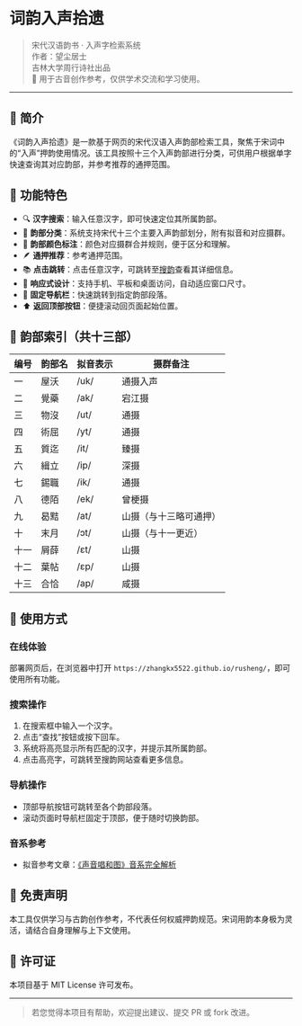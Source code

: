 # 词韵入声拾遗

> 宋代汉语韵书 · 入声字检索系统  
> 作者：望尘居士    
> 吉林大学周行诗社出品  
> 🧭 用于古音创作参考，仅供学术交流和学习使用。

---

## 📖 简介

《词韵入声拾遗》是一款基于网页的宋代汉语入声韵部检索工具，聚焦于宋词中的“入声”押韵使用情况。该工具按照十三个入声韵部进行分类，可供用户根据单字快速查询其对应韵部，并参考推荐的通押范围。

## 🧩 功能特色

- 🔍 **汉字搜索**：输入任意汉字，即可快速定位其所属韵部。
- 🧠 **韵部分类**：系统支持宋代十三个主要入声韵部划分，附有拟音和对应摄群。
- 🌈 **韵部颜色标注**：颜色对应摄群合并规则，便于区分和理解。
- 🪶 **通押推荐**：参考通押范围。
- 📚 **点击跳转**：点击任意汉字，可跳转至[搜韵](https://sou-yun.cn/)查看其详细信息。
- 🚀 **响应式设计**：支持手机、平板和桌面访问，自动适应窗口尺寸。
- 🧭 **固定导航栏**：快速跳转到指定韵部段落。
- ⬆️ **返回顶部按钮**：便捷滚动回页面起始位置。

## 📂 韵部索引（共十三部）

| 编号 | 韵部名 | 拟音表示 | 摄群备注               |
| ---- | ------ | -------- | ---------------------- |
| 一   | 屋沃   | /uk/     | 通摄入声               |
| 二   | 覺藥   | /ak/     | 宕江摄                 |
| 三   | 物沒   | /ut/     | 通摄                   |
| 四   | 術屈   | /yt/     | 通摄                   |
| 五   | 質迄   | /it/     | 臻摄                   |
| 六   | 緝立   | /ip/     | 深摄                   |
| 七   | 錫職   | /ik/     | 通摄                   |
| 八   | 德陌   | /ek/     | 曾梗摄                 |
| 九   | 曷黠   | /at/     | 山摄（与十三略可通押） |
| 十   | 末月   | /ɔt/     | 山摄（与十一更近）     |
| 十一 | 屑薛   | /ɛt/     | 山摄                   |
| 十二 | 葉帖   | /ɛp/     | 山摄                   |
| 十三 | 合恰   | /ap/     | 咸摄                   |

## 🔧 使用方式

### 在线体验

部署网页后，在浏览器中打开 `https://zhangkx5522.github.io/rusheng/`，即可使用所有功能。

### 搜索操作

1. 在搜索框中输入一个汉字。
2. 点击“查找”按钮或按下回车。
3. 系统将高亮显示所有匹配的汉字，并提示其所属韵部。
4. 点击高亮字，可跳转至搜韵网站查看更多信息。

### 导航操作

- 顶部导航按钮可跳转至各个韵部段落。
- 滚动页面时导航栏固定于顶部，便于随时切换韵部。


### 音系参考

- 拟音参考文章：[《声音唱和图》音系完全解析](https://zhuanlan.zhihu.com/p/498778513)

## 📜 免责声明

本工具仅供学习与古韵创作参考，不代表任何权威押韵规范。宋词用韵本身极为灵活，请结合自身理解与上下文使用。

## 📄 许可证

本项目基于 MIT License 许可发布。

---

> 若您觉得本项目有帮助，欢迎提出建议、提交 PR 或 fork 改进。
